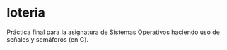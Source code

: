 # loteria
Práctica final para la asignatura de Sistemas Operativos haciendo uso de señales y semáforos (en C).
